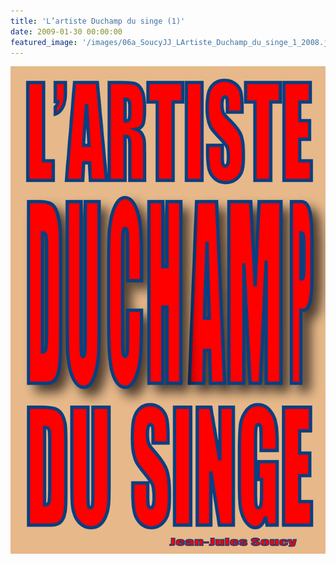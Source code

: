 ```yaml
---
title: 'L’artiste Duchamp du singe (1)'
date: 2009-01-30 00:00:00
featured_image: '/images/06a_SoucyJJ_LArtiste_Duchamp_du_singe_1_2008.jpg'
---
```


![](/images/06a_SoucyJJ_LArtiste_Duchamp_du_singe_1_2008.jpg)

